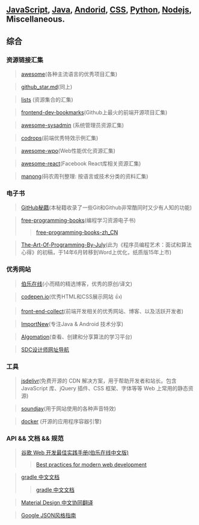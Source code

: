 ## [JavaScript](README.md), [Java](bookmark-java.md), [Andorid](bookmark-andorid.md), [CSS](bookmark-css.md), [Python](bookmark-pyton.md), [Nodejs](bookmark-nodejs.md), Miscellaneous.

## 综合

### 资源链接汇集
>[awesome](https://github.com/sindresorhus/awesome)(各种主流语言的优秀项目汇集)

>[github_star.md](https://github.com/Tairy/Social-Networking-Analysis/blob/master/github/github_star.md)(同上)

>[lists](https://github.com/jnv/lists) (资源集合的汇集)

>[frontend-dev-bookmarks](https://github.com/dypsilon/frontend-dev-bookmarks)(Github上最火的前端开源项目汇集)

>[awesome-sysadmin](https://github.com/kahun/awesome-sysadmin) (系统管理员资源汇集)

>[codrops](https://github.com/codrops)(前端优秀特效示例汇集)

>[awesome-wpo](https://github.com/davidsonfellipe/awesome-wpo)(Web性能优化资源汇集)

>[awesome-react](https://github.com/enaqx/awesome-react)(Facebook React库相关资源汇集)

>[manong](https://github.com/nemoTyrant/manong)(码农周刊整理: 按语言或技术分类的资料汇集)

### 电子书
>[GitHub秘籍](https://github.com/tiimgreen/github-cheat-sheet/blob/master/README.zh-cn.md)(本秘籍收录了一些Git和Github非常酷同时又少有人知的功能)

>[free-programming-books](https://github.com/vhf/free-programming-books)(编程学习资源电子书)
>>[free-programming-books-zh_CN](https://github.com/justjavac/free-programming-books-zh_CN)

>[The-Art-Of-Programming-By-July](https://github.com/julycoding/The-Art-Of-Programming-By-July)(此为《程序员编程艺术：面试和算法心得》的初稿，于14年6月转移到Word上优化，纸质版15年上市)

### 优秀网站
>[伯乐在线](http://blog.jobbole.com/)(小而精的精选博客，优秀的原创/译文)

>[codepen.io](http://codepen.io/)(优秀HTML和CSS展示网站 :+1:)

>[front-end-collect](https://github.com/foru17/front-end-collect)(前端开发相关的优秀网站、博客、以及活跃开发者)

>[ImportNew](http://www.importnew.com)(专注Java & Android 技术分享)

>[Algomation](http://www.algomation.com/)(查看、创建和分享算法的学习平台)

>[SDC设计师网址导航](http://hao.uisdc.com/)

### 工具
>[jsdelivr](https://github.com/jsdelivr/jsdelivr)(免费开源的 CDN 解决方案，用于帮助开发者和站长。包含 JavaScript 库、jQuery 插件、CSS 框架、字体等等 Web 上常用的静态资源)

>[soundjay](http://www.soundjay.com)(用于网站使用的各种声音特效)

>[docker](https://github.com/docker/docker) (开源的应用程序容器引擎)

### API && 文档 && 规范
>[谷歌 Web 开发最佳实践手册(伯乐在线中文版)](http://blog.jobbole.com/45574/)
>>[Best practices for modern web development](https://github.com/Google/WebFundamentals)

>[gradle 中文文档](https://github.com/waylau/Gradle-2-User-Guide)
>>[gradle 中文文档](https://github.com/pkaq/gradledoc)

>[Material Design 中文协同翻译](https://github.com/1sters/material_design_zh)

>[Google JSON风格指南](https://github.com/darcyliu/google-styleguide/blob/master/JSONStyleGuide.md)


